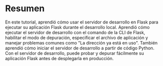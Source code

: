# Resumen

En este tutorial, aprendió cómo usar el servidor de desarrollo en Flask para ejecutar su aplicación Flask durante el desarrollo local. Aprendió cómo ejecutar el servidor de desarrollo con el comando de la CLI de Flask, habilitar el modo de depuración, especificar el archivo de aplicación y manejar problemas comunes como "La dirección ya está en uso". También aprendió cómo iniciar el servidor de desarrollo a partir de código Python. Con el servidor de desarrollo, puede probar y depurar fácilmente su aplicación Flask antes de desplegarla en producción.
